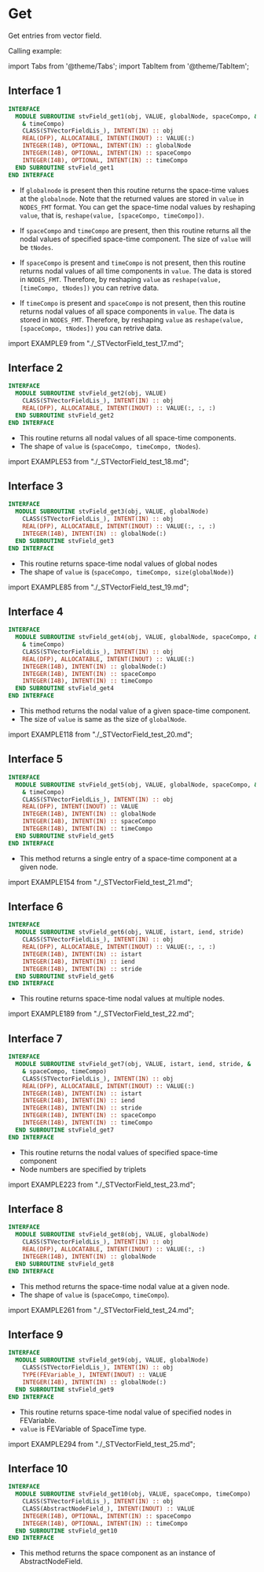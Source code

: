 # Get

Get entries from vector field.

Calling example:

import Tabs from '@theme/Tabs';
import TabItem from '@theme/TabItem';

## Interface 1

<Tabs>
<TabItem value="interface" label="܀ Interface" default>

```fortran
INTERFACE
  MODULE SUBROUTINE stvField_get1(obj, VALUE, globalNode, spaceCompo, &
    & timeCompo)
    CLASS(STVectorFieldLis_), INTENT(IN) :: obj
    REAL(DFP), ALLOCATABLE, INTENT(INOUT) :: VALUE(:)
    INTEGER(I4B), OPTIONAL, INTENT(IN) :: globalNode
    INTEGER(I4B), OPTIONAL, INTENT(IN) :: spaceCompo
    INTEGER(I4B), OPTIONAL, INTENT(IN) :: timeCompo
  END SUBROUTINE stvField_get1
END INTERFACE
```

- If `globalnode` is present then this routine returns the space-time values at the `globalnode`. Note that the returned values are stored in `value` in `NODES_FMT` format. You can get the space-time nodal values by reshaping `value`, that is, `reshape(value, [spaceCompo, timeCompo])`.

- If `spaceCompo` and `timeCompo` are present, then this routine returns all the nodal values of specified space-time component. The size of `value` will be `tNodes`.

- If `spaceCompo` is present and `timeCompo` is not present, then this routine returns nodal values of all time components in `value`. The data is stored in `NODES_FMT`. Therefore, by reshaping `value` as `reshape(value, [timeCompo, tNodes])` you can retrive data.

- If `timeCompo` is present and `spaceCompo` is not present, then this routine returns nodal values of all space components in `value`. The data is stored in `NODES_FMT`. Therefore, by reshaping `value` as `reshape(value, [spaceCompo, tNodes])` you can retrive data.

</TabItem>

<TabItem value="example" label="️܀ See example">

import EXAMPLE9 from "./_STVectorField_test_17.md";

<EXAMPLE9 />

</TabItem>

<TabItem value="close" label="↢ ">

</TabItem>
</Tabs>

## Interface 2

<Tabs>
<TabItem value="interface" label="܀ Interface" default>

```fortran
INTERFACE
  MODULE SUBROUTINE stvField_get2(obj, VALUE)
    CLASS(STVectorFieldLis_), INTENT(IN) :: obj
    REAL(DFP), ALLOCATABLE, INTENT(INOUT) :: VALUE(:, :, :)
  END SUBROUTINE stvField_get2
END INTERFACE
```

- This routine returns all nodal values of all space-time components.
- The shape of `value` is (`spaceCompo, timeCompo, tNodes`).

</TabItem>

<TabItem value="example" label="️܀ See example">

import EXAMPLE53 from "./_STVectorField_test_18.md";

<EXAMPLE53 />

</TabItem>

<TabItem value="close" label="↢ ">

</TabItem>
</Tabs>

## Interface 3

<Tabs>
<TabItem value="interface" label="܀ Interface" default>

```fortran
INTERFACE
  MODULE SUBROUTINE stvField_get3(obj, VALUE, globalNode)
    CLASS(STVectorFieldLis_), INTENT(IN) :: obj
    REAL(DFP), ALLOCATABLE, INTENT(INOUT) :: VALUE(:, :, :)
    INTEGER(I4B), INTENT(IN) :: globalNode(:)
  END SUBROUTINE stvField_get3
END INTERFACE
```

- This routine returns space-time nodal values of global nodes
- The shape of `value` is (`spaceCompo, timeCompo, size(globalNode)`)

</TabItem>

<TabItem value="example" label="️܀ See example">

import EXAMPLE85 from "./_STVectorField_test_19.md";

<EXAMPLE85 />

</TabItem>

<TabItem value="close" label="↢ ">

</TabItem>
</Tabs>

## Interface 4

<Tabs>
<TabItem value="interface" label="܀ Interface" default>

```fortran
INTERFACE
  MODULE SUBROUTINE stvField_get4(obj, VALUE, globalNode, spaceCompo, &
    & timeCompo)
    CLASS(STVectorFieldLis_), INTENT(IN) :: obj
    REAL(DFP), ALLOCATABLE, INTENT(INOUT) :: VALUE(:)
    INTEGER(I4B), INTENT(IN) :: globalNode(:)
    INTEGER(I4B), INTENT(IN) :: spaceCompo
    INTEGER(I4B), INTENT(IN) :: timeCompo
  END SUBROUTINE stvField_get4
END INTERFACE
```

- This method returns the nodal value of a given space-time component.
- The size of `value` is same as the size of `globalNode`.

</TabItem>

<TabItem value="example" label="️܀ See example">

import EXAMPLE118 from "./_STVectorField_test_20.md";

<EXAMPLE118 />

</TabItem>

<TabItem value="close" label="↢ ">

</TabItem>
</Tabs>

## Interface 5

<Tabs>
<TabItem value="interface" label="܀ Interface" default>

```fortran
INTERFACE
  MODULE SUBROUTINE stvField_get5(obj, VALUE, globalNode, spaceCompo, &
    & timeCompo)
    CLASS(STVectorFieldLis_), INTENT(IN) :: obj
    REAL(DFP), INTENT(INOUT) :: VALUE
    INTEGER(I4B), INTENT(IN) :: globalNode
    INTEGER(I4B), INTENT(IN) :: spaceCompo
    INTEGER(I4B), INTENT(IN) :: timeCompo
  END SUBROUTINE stvField_get5
END INTERFACE
```

- This method returns a single entry of a space-time component at a given node.

</TabItem>

<TabItem value="example" label="️܀ See example">

import EXAMPLE154 from "./_STVectorField_test_21.md";

<EXAMPLE154 />

</TabItem>

<TabItem value="close" label="↢ ">

</TabItem>
</Tabs>

## Interface 6

<Tabs>
<TabItem value="interface" label="܀ Interface" default>

```fortran
INTERFACE
  MODULE SUBROUTINE stvField_get6(obj, VALUE, istart, iend, stride)
    CLASS(STVectorFieldLis_), INTENT(IN) :: obj
    REAL(DFP), ALLOCATABLE, INTENT(INOUT) :: VALUE(:, :, :)
    INTEGER(I4B), INTENT(IN) :: istart
    INTEGER(I4B), INTENT(IN) :: iend
    INTEGER(I4B), INTENT(IN) :: stride
  END SUBROUTINE stvField_get6
END INTERFACE
```

- This routine returns space-time nodal values at multiple nodes.

</TabItem>

<TabItem value="example" label="️܀ See example">

import EXAMPLE189 from "./_STVectorField_test_22.md";

<EXAMPLE189 />

</TabItem>

<TabItem value="close" label="↢ ">

</TabItem>
</Tabs>

## Interface 7

<Tabs>
<TabItem value="interface" label="܀ Interface" default>

```fortran
INTERFACE
  MODULE SUBROUTINE stvField_get7(obj, VALUE, istart, iend, stride, &
    & spaceCompo, timeCompo)
    CLASS(STVectorFieldLis_), INTENT(IN) :: obj
    REAL(DFP), ALLOCATABLE, INTENT(INOUT) :: VALUE(:)
    INTEGER(I4B), INTENT(IN) :: istart
    INTEGER(I4B), INTENT(IN) :: iend
    INTEGER(I4B), INTENT(IN) :: stride
    INTEGER(I4B), INTENT(IN) :: spaceCompo
    INTEGER(I4B), INTENT(IN) :: timeCompo
  END SUBROUTINE stvField_get7
END INTERFACE
```

- This routine returns the nodal values of specified space-time component
- Node numbers are specified by triplets

</TabItem>

<TabItem value="example" label="️܀ See example">

import EXAMPLE223 from "./_STVectorField_test_23.md";

<EXAMPLE223 />

</TabItem>

<TabItem value="close" label="↢ ">

</TabItem>
</Tabs>

## Interface 8

<Tabs>
<TabItem value="interface" label="܀ Interface" default>

```fortran
INTERFACE
  MODULE SUBROUTINE stvField_get8(obj, VALUE, globalNode)
    CLASS(STVectorFieldLis_), INTENT(IN) :: obj
    REAL(DFP), ALLOCATABLE, INTENT(INOUT) :: VALUE(:, :)
    INTEGER(I4B), INTENT(IN) :: globalNode
  END SUBROUTINE stvField_get8
END INTERFACE
```

- This method returns the space-time nodal value at a given node.
- The shape of `value` is (`spaceCompo`, `timeCompo`).

</TabItem>

<TabItem value="example" label="️܀ See example">

import EXAMPLE261 from "./_STVectorField_test_24.md";

<EXAMPLE261 />

</TabItem>

<TabItem value="close" label="↢ ">

</TabItem>
</Tabs>

## Interface 9

<Tabs>
<TabItem value="interface" label="܀ Interface" default>

```fortran
INTERFACE
  MODULE SUBROUTINE stvField_get9(obj, VALUE, globalNode)
    CLASS(STVectorFieldLis_), INTENT(IN) :: obj
    TYPE(FEVariable_), INTENT(INOUT) :: VALUE
    INTEGER(I4B), INTENT(IN) :: globalNode(:)
  END SUBROUTINE stvField_get9
END INTERFACE
```

- This routine returns space-time nodal value of specified nodes in FEVariable.
- `value` is FEVariable of SpaceTime type.

</TabItem>

<TabItem value="example" label="️܀ See example">

import EXAMPLE294 from "./_STVectorField_test_25.md";

<EXAMPLE294 />

</TabItem>

<TabItem value="close" label="↢ ">

</TabItem>
</Tabs>

## Interface 10

```fortran
INTERFACE
  MODULE SUBROUTINE stvField_get10(obj, VALUE, spaceCompo, timeCompo)
    CLASS(STVectorFieldLis_), INTENT(IN) :: obj
    CLASS(AbstractNodeField_), INTENT(INOUT) :: VALUE
    INTEGER(I4B), OPTIONAL, INTENT(IN) :: spaceCompo
    INTEGER(I4B), OPTIONAL, INTENT(IN) :: timeCompo
  END SUBROUTINE stvField_get10
END INTERFACE
```

- This method returns the space component as an instance of AbstractNodeField.
